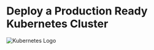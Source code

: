 # Deploy a Production Ready Kubernetes Cluster

![Kubernetes Logo](https://raw.githubusercontent.com/kubernetes-sigs/kubespray/master/docs/img/kubernetes-logo.png)

